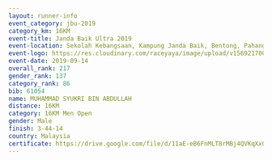 ```yaml
---
layout: runner-info 
event_category: jbu-2019 
category_km: 16KM 
event-title: Janda Baik Ultra 2019 
event-location: Sekolah Kebangsaan, Kampung Janda Baik, Bentong, Pahang, Malaysia 
event-logo: https://res.cloudinary.com/raceyaya/image/upload/v1569217009/logo/janda-baik_vch1pc.jpg 
event-date: 2019-09-14
overall_rank: 217
gender_rank: 137
category_rank: 86
bib: 61054
name: MUHAMMAD SYUKRI BIN ABDULLAH
distance: 16KM
category: 16KM Men Open
gender: Male
finish: 3-44-14
country: Malaysia
certificate: https://drive.google.com/file/d/11aE-eB6FnMLT8rMBj4QVKqXxG_0CPMKO/view?usp=sharing
---
```

